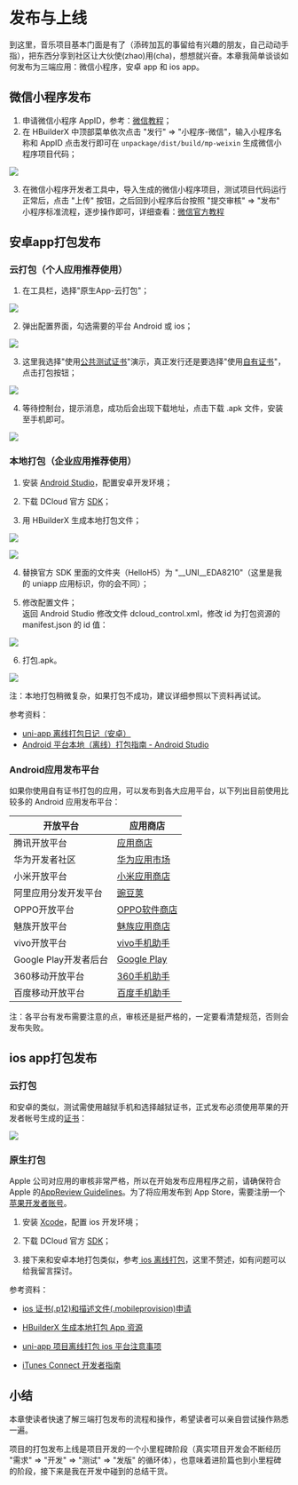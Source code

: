 # 发布与上线

到这里，音乐项目基本门面是有了（添砖加瓦的事留给有兴趣的朋友，自己动动手指），把东西分享到社区让大伙使(zhao)用(cha)，想想就兴奋。本章我简单谈谈如何发布为三端应用：微信小程序，安卓 app 和 ios app。

## 微信小程序发布

1. 申请微信小程序 AppID，参考：[微信教程](https://developers.weixin.qq.com/miniprogram/dev/#%E7%94%B3%E8%AF%B7%E5%B8%90%E5%8F%B7)；
2. 在 HBuilderX 中顶部菜单依次点击 "发行" => "小程序-微信"，输入小程序名称和 AppID 点击发行即可在 `unpackage/dist/build/mp-weixin` 生成微信小程序项目代码；

![](https://p1-jj.byteimg.com/tos-cn-i-t2oaga2asx/gold-user-assets/2019/12/29/16f51c54f7f89344~tplv-t2oaga2asx-image.image)

3. 在微信小程序开发者工具中，导入生成的微信小程序项目，测试项目代码运行正常后，点击 "上传" 按钮，之后回到小程序后台按照 "提交审核" => "发布" 小程序标准流程，逐步操作即可，详细查看：[微信官方教程](https://developers.weixin.qq.com/miniprogram/dev/quickstart/basic/release.html)

## 安卓app打包发布

### 云打包（个人应用推荐使用）

1. 在工具栏，选择"原生App-云打包"；

![](https://p1-jj.byteimg.com/tos-cn-i-t2oaga2asx/gold-user-assets/2019/12/29/16f51c5afa817286~tplv-t2oaga2asx-image.image)

2. 弹出配置界面，勾选需要的平台 Android 或 ios；

![](https://p1-jj.byteimg.com/tos-cn-i-t2oaga2asx/gold-user-assets/2019/12/29/16f51c5e87f23f4a~tplv-t2oaga2asx-image.image)

3. 这里我选择"使用[公共测试证书](https://ask.dcloud.net.cn/article/36522)"演示，真正发行还是要选择"使用[自有证书](https://ask.dcloud.net.cn/article/35777)"，点击打包按钮；

![](https://p1-jj.byteimg.com/tos-cn-i-t2oaga2asx/gold-user-assets/2019/12/29/16f51c6210c4cea9~tplv-t2oaga2asx-image.image)

4. 等待控制台，提示消息，成功后会出现下载地址，点击下载 .apk 文件，安装至手机即可。

![](https://p1-jj.byteimg.com/tos-cn-i-t2oaga2asx/gold-user-assets/2019/12/29/16f51c66594ef2d3~tplv-t2oaga2asx-image.image)

### 本地打包（企业应用推荐使用）

1. 安装 [Android Studio](https://developer.android.google.cn/studio/)，配置安卓开发环境；

2. 下载 DCloud 官方 [SDK](https://ask.dcloud.net.cn/article/103)；

3. 用 HBuilderX 生成本地打包文件；

![](https://p1-jj.byteimg.com/tos-cn-i-t2oaga2asx/gold-user-assets/2019/12/29/16f51c6a1eb06b85~tplv-t2oaga2asx-image.image)

![](https://p1-jj.byteimg.com/tos-cn-i-t2oaga2asx/gold-user-assets/2019/12/29/16f51c6d2a99ac68~tplv-t2oaga2asx-image.image)

4. 替换官方 SDK 里面的文件夹（HelloH5）为 "__UNI__EDA8210"（这里是我的 uniapp 应用标识，你的会不同）；

5. 修改配置文件；  
返回 Android Studio 修改文件 dcloud_control.xml，修改 id 为打包资源的 manifest.json 的 id 值：

![](https://p1-jj.byteimg.com/tos-cn-i-t2oaga2asx/gold-user-assets/2019/12/29/16f51c70c826c3b3~tplv-t2oaga2asx-image.image)

6. 打包.apk。

![](https://p1-jj.byteimg.com/tos-cn-i-t2oaga2asx/gold-user-assets/2019/12/29/16f51c77de5325e2~tplv-t2oaga2asx-image.image)

注：本地打包稍微复杂，如果打包不成功，建议详细参照以下资料再试试。

参考资料：

* [uni-app 离线打包日记（安卓）](https://www.jianshu.com/p/a44b1e6fe27e)
* [Android 平台本地（离线）打包指南 - Android Studio](https://ask.dcloud.net.cn/article/508)

### Android应用发布平台

如果你使用自有证书打包的应用，可以发布到各大应用平台，以下列出目前使用比较多的 Android 应用发布平台：

开放平台 | 应用商店
-|-
腾讯开放平台 | [应用商店](https://sj.qq.com/)
华为开发者社区 | [华为应用市场](https://appstore.huawei.com/)
小米开放平台 | [小米应用商店](http://app.mi.com/)
阿里应用分发开发平台 | [豌豆荚](https://www.wandoujia.com/)
OPPO开放平台 | [OPPO软件商店](https://www.heytapmobi.com/)
魅族开放平台 | [魅族应用商店](http://app.flyme.cn/)
vivo开放平台 | [vivo手机助手](http://zs.vivo.com.cn/)
Google Play开发者后台 | [Google Play](https://play.google.com/)
360移动开放平台 | [360手机助手](http://zhushou.360.cn/)
百度移动开放平台 | [百度手机助手](https://shouji.baidu.com/)

注：各平台有发布需要注意的点，审核还是挺严格的，一定要看清楚规范，否则会发布失败。

## ios app打包发布

### 云打包

和安卓的类似，测试需使用越狱手机和选择越狱证书，正式发布必须使用苹果的开发者帐号生成的[证书](https://appstoreconnect.apple.com)：

![](https://p1-jj.byteimg.com/tos-cn-i-t2oaga2asx/gold-user-assets/2019/12/29/16f51c7b7a6ee38b~tplv-t2oaga2asx-image.image)

### 原生打包

Apple 公司对应用的审核非常严格，所以在开始发布应用程序之前，请确保符合 Apple 的[AppReview Guidelines](https://developer.apple.com/app-store/review/)。为了将应用发布到 App Store，需要注册一个[苹果开发者账号](https://developer.apple.com/)。

1. 安装 [Xcode](https://developer.apple.com/xcode/resources/)，配置 ios 开发环境；

2. 下载 DCloud 官方 [SDK](https://ask.dcloud.net.cn/article/103)；

3. 接下来和安卓本地打包类似，参考[ ios 离线打包](https://ask.dcloud.net.cn/article/41)，这里不赘述，如有问题可以给我留言探讨。

参考资料：
* [ios 证书(.p12)和描述文件(.mobileprovision)申请](https://ask.dcloud.net.cn/article/152)

* [HBuilderX 生成本地打包 App 资源](https://ask.dcloud.net.cn/question/60254)

* [uni-app 项目离线打包 ios 平台注意事项](https://ask.dcloud.net.cn/article/35871)

* [iTunes Connect 开发者指南](https://developer.apple.com/support/app-store-connect/)

## 小结

本章使读者快速了解三端打包发布的流程和操作，希望读者可以亲自尝试操作熟悉一遍。

项目的打包发布上线是项目开发的一个小里程碑阶段（真实项目开发会不断经历 "需求" => "开发" => "测试" => "发版" 的循环体），也意味着进阶篇也到小里程碑的阶段，接下来是我在开发中碰到的总结干货。
